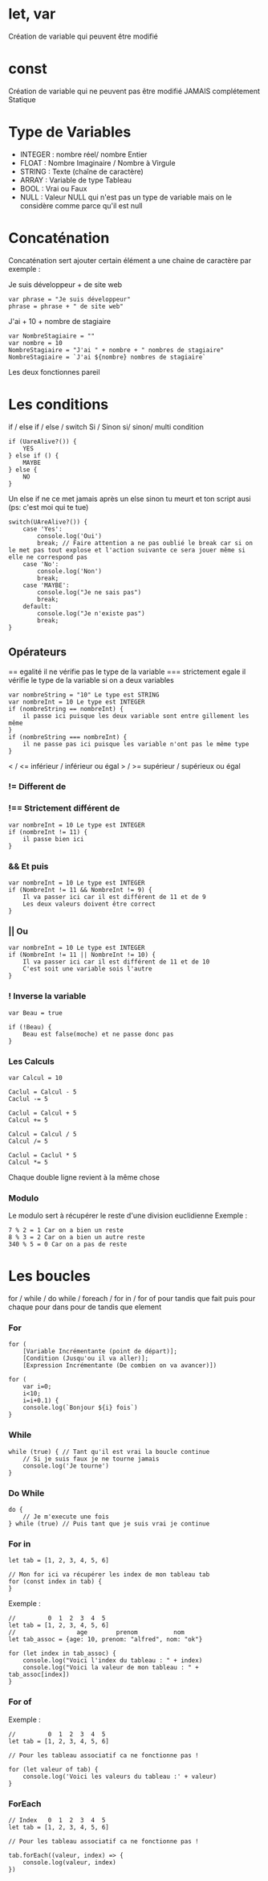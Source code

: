 # let, var 

Création de variable qui peuvent être modifié

# const 

Création de variable qui ne peuvent pas être modifié JAMAIS 
complétement Statique

# Type de Variables 

- INTEGER : nombre réel/ nombre Entier
- FLOAT : Nombre Imaginaire / Nombre à Virgule 
- STRING : Texte (chaîne de caractère)
- ARRAY : Variable de type Tableau
- BOOL : Vrai ou Faux
- NULL : Valeur NULL qui n'est pas un type de variable mais on le considère comme parce qu'il est null

# Concaténation

Concaténation sert ajouter certain élément a une chaine de caractère 
par exemple : 

Je suis développeur + de site web

    var phrase = "Je suis développeur"
    phrase = phrase + " de site web"

J'ai + 10 + nombre de stagiaire

    var NombreStagiaire = ""
    var nombre = 10
    NombreStagiaire = "J'ai " + nombre + " nombres de stagiaire"
    NombreStagiaire = `J'ai ${nombre} nombres de stagiaire`

Les deux fonctionnes pareil 

# Les conditions 

if / else if / else / switch
Si / Sinon si/ sinon/ multi condition


    if (UareAlive?()) {
        YES
    } else if () {
        MAYBE
    } else {
        NO
    }
Un else if ne ce met jamais après un else sinon tu meurt et ton script ausi (ps: c'est moi qui te tue)


    switch(UAreAlive?()) {
        case 'Yes':
            console.log('Oui')
            break; // Faire attention a ne pas oublié le break car si on le met pas tout explose et l'action suivante ce sera jouer même si elle ne correspond pas 
        case 'No':
            console.log('Non')
            break;
        case 'MAYBE':
            console.log("Je ne sais pas")
            break;
        default:
            console.log("Je n'existe pas")
            break;
    }

## Opérateurs

== egalité il ne vérifie pas le type de la variable
=== strictement egale il vérifie le type de la variable
si on a deux variables 

    var nombreString = "10" Le type est STRING
    var nombreInt = 10 Le type est INTEGER
    if (nombreString == nombreInt) {
        il passe ici puisque les deux variable sont entre gillement les même
    }
    if (nombreString === nombreInt) {
        il ne passe pas ici puisque les variable n'ont pas le même type
    }

< / <= inférieur / inférieur ou égal
\> / >= supérieur / supérieux ou égal

### != Different de 
### !== Strictement différent de 

    var nombreInt = 10 Le type est INTEGER
    if (nombreInt != 11) {
        il passe bien ici
    }

### && Et puis 

    var nombreInt = 10 Le type est INTEGER
    if (NombreInt != 11 && NombreInt != 9) {
        Il va passer ici car il est différent de 11 et de 9
        Les deux valeurs doivent être correct
    }

### || Ou

    var nombreInt = 10 Le type est INTEGER
    if (NombreInt != 11 || NombreInt != 10) {
        Il va passer ici car il est différent de 11 et de 10
        C'est soit une variable sois l'autre
    }


### ! Inverse la variable

    var Beau = true

    if (!Beau) {
        Beau est false(moche) et ne passe donc pas 
    }

### Les Calculs 
    var Calcul = 10

    Caclul = Calcul - 5
    Caclul -= 5

    Caclul = Calcul + 5
    Calcul += 5

    Calcul = Calcul / 5 
    Calcul /= 5

    Caclul = Caclul * 5
    Calcul *= 5 

Chaque double ligne revient à la même chose

### Modulo

Le modulo sert à récupérer le reste d'une division euclidienne 
Exemple : 

    7 % 2 = 1 Car on a bien un reste
    8 % 3 = 2 Car on a bien un autre reste
    340 % 5 = 0 Car on a pas de reste


# Les boucles

for /   while    /  do while /   foreach       / for in  /    for of 
pour   tandis que    fait puis    pour chaque    pour dans     pour de 
                    tandis que      element

### For
    for (
        [Variable Incrémentante (point de départ)]; 
        [Condition (Jusqu'ou il va aller)]; 
        [Expression Incrémentante (De combien on va avancer)])

    for (       
        var i=0;              
        i<10;                
        i=i+0.1) {
        console.log(`Bonjour ${i} fois`)
    }

### While
    while (true) { // Tant qu'il est vrai la boucle continue
        // Si je suis faux je ne tourne jamais
        console.log('Je tourne')
    }

### Do While
    do {
        // Je m'execute une fois
    } while (true) // Puis tant que je suis vrai je continue

### For in
    let tab = [1, 2, 3, 4, 5, 6]

    // Mon for ici va récupérer les index de mon tableau tab
    for (const index in tab) {
    }

Exemple : 

    //         0  1  2  3  4  5
    let tab = [1, 2, 3, 4, 5, 6]
    //                 age        prenom          nom
    let tab_assoc = {age: 10, prenom: "alfred", nom: "ok"}

    for (let index in tab_assoc) {
        console.log("Voici l'index du tableau : " + index)
        console.log("Voici la valeur de mon tableau : " + tab_assoc[index])
    }

### For of 
Exemple : 

    //         0  1  2  3  4  5
    let tab = [1, 2, 3, 4, 5, 6]

    // Pour les tableau associatif ca ne fonctionne pas !

    for (let valeur of tab) {
        console.log('Voici les valeurs du tableau :' + valeur)
    }

### ForEach
    // Index   0  1  2  3  4  5 
    let tab = [1, 2, 3, 4, 5, 6]

    // Pour les tableau associatif ca ne fonctionne pas !

    tab.forEach((valeur, index) => {
        console.log(valeur, index)
    })
